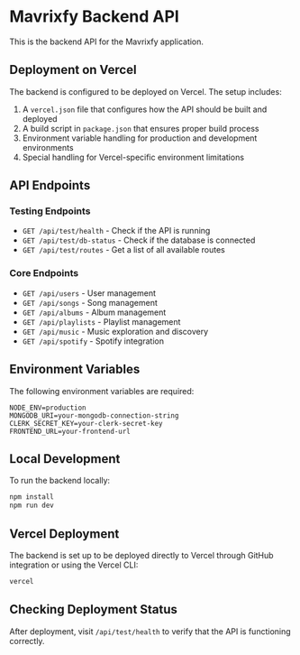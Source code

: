 # Mavrixfy Backend API

This is the backend API for the Mavrixfy application.

## Deployment on Vercel

The backend is configured to be deployed on Vercel. The setup includes:

1. A `vercel.json` file that configures how the API should be built and deployed
2. A build script in `package.json` that ensures proper build process
3. Environment variable handling for production and development environments
4. Special handling for Vercel-specific environment limitations

## API Endpoints

### Testing Endpoints

- `GET /api/test/health` - Check if the API is running
- `GET /api/test/db-status` - Check if the database is connected
- `GET /api/test/routes` - Get a list of all available routes

### Core Endpoints

- `GET /api/users` - User management
- `GET /api/songs` - Song management
- `GET /api/albums` - Album management
- `GET /api/playlists` - Playlist management
- `GET /api/music` - Music exploration and discovery
- `GET /api/spotify` - Spotify integration 

## Environment Variables

The following environment variables are required:

```
NODE_ENV=production
MONGODB_URI=your-mongodb-connection-string
CLERK_SECRET_KEY=your-clerk-secret-key
FRONTEND_URL=your-frontend-url
```

## Local Development

To run the backend locally:

```bash
npm install
npm run dev
```

## Vercel Deployment

The backend is set up to be deployed directly to Vercel through GitHub integration or using the Vercel CLI:

```bash
vercel
```

## Checking Deployment Status

After deployment, visit `/api/test/health` to verify that the API is functioning correctly. 